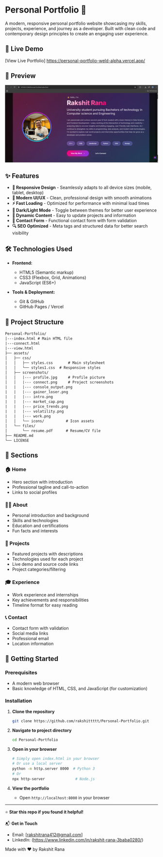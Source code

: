 # Personal Portfolio 🌟


A modern, responsive personal portfolio website showcasing my skills, projects, experience, and journey as a developer. Built with clean code and contemporary design principles to create an engaging user experience.

## 🚀 Live Demo

[View Live Portfolio] https://personal-portfolio-weld-alpha.vercel.app/

## 📸 Preview

![Portfolio Preview](screenshots/intro.png)


## ✨ Features

- **📱 Responsive Design** - Seamlessly adapts to all device sizes (mobile, tablet, desktop)
- **🎨 Modern UI/UX** - Clean, professional design with smooth animations
- **⚡ Fast Loading** - Optimized for performance with minimal load times
- **🌙 Dark/Light Mode** - Toggle between themes for better user experience
- **📝 Dynamic Content** - Easy to update projects and information
- **💌 Contact Form** - Functional contact form with form validation
- **🔍 SEO Optimized** - Meta tags and structured data for better search visibility

## 🛠️ Technologies Used

- **Frontend:**
  - HTML5 (Semantic markup)
  - CSS3 (Flexbox, Grid, Animations)
  - JavaScript (ES6+)

- **Tools & Deployment:**
  - Git & GitHub
  - GitHub Pages / Vercel

## 📁 Project Structure

```
Personal-Portfolio/
|---index.html # Main HTML file
|---connect.html
|---view.html             
├── assets/
│   ├── css/
│   │   ├── styles.css       # Main stylesheet
│   │   └── styles1.css  # Responsive styles
│   ├── screenshots/
│   │   |--- profile.jpg     # Profile picture
│   │   |--- connect.png     # Project screenshots
|   |   |--- console_output.png
|   |   |--- gainer_loser.png
|   |   |--- intro.png
|   |   |--- market_cap.png
|   |   |--- price_trends.png
|   |   |--- volatility.png 
|   |   |--- work.png   
│   │   └── icons/          # Icon assets
│   └── files/
│       └── resume.pdf      # Resume/CV file
├── README.md
└── LICENSE
```

## 🎯 Sections

### 🏠 Home
- Hero section with introduction
- Professional tagline and call-to-action
- Links to social profiles

### 👨‍💻 About
- Personal introduction and background
- Skills and technologies
- Education and certifications
- Fun facts and interests

### 💼 Projects
- Featured projects with descriptions
- Technologies used for each project
- Live demo and source code links
- Project categories/filtering

### 🎓 Experience
- Work experience and internships
- Key achievements and responsibilities
- Timeline format for easy reading

### 📞 Contact
- Contact form with validation
- Social media links
- Professional email
- Location information

## 🚀 Getting Started

### Prerequisites
- A modern web browser
- Basic knowledge of HTML, CSS, and JavaScript (for customization)

### Installation

1. **Clone the repository**
   ```bash
   git clone https://github.com/rakshittttt/Personal-Portfolio.git
   ```

2. **Navigate to project directory**
   ```bash
   cd Personal-Portfolio
   ```

3. **Open in your browser**
   ```bash
   # Simply open index.html in your browser
   # Or use a local server
   python -m http.server 8000  # Python 3
   # Or
   npx http-server              # Node.js
   ```

4. **View the portfolio**
   - Open `http://localhost:8000` in your browser


---

⭐ **Star this repo if you found it helpful!**

📬 **Get in Touch**
- Email: [rakshitrana412@gmail.com]
- LinkedIn: (https://www.linkedin.com/in/rakshit-rana-3baba0280/)

Made with ❤️ by Rakshit Rana